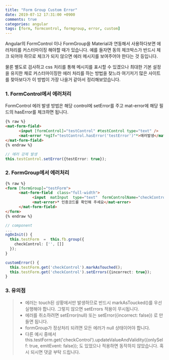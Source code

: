 ```yaml
---
title: "Form Group Custom Error"
date: 2019-07-12 17:31:00 +0900
comments: true
categories: angular
tags: [form, formcontrol, formgroup, error, custom]
---
```



Angular의 FormControl 이나 FormGroup을 Material과 연동해서 사용하다보면 에러처리를 커스터마이징 해야할 때가 있습니다.
예를 들자면 동의 체크박스가 반드시 체크 되어야 하므로 체크가 되지 않으면 에러 메시지를 보여주어야 한다는 것 등입니다.

물론 별도로 검사하고 css 처리를 통해 메시지를 표시할 수 있겠으나 최대한 기본 설정을 유지한 채로 커스터마이징한 에러 처리를 하는 방법을 찾느라 여기저기 많은 사이트를 찾아보다가
이 방법이 가장 나을거 같아서 정리해보았습니다.




### 1. FormControl에서 에러처리

 FormControl 에러 발생 방법은 해당 control에 setError를 주고 mat-error에 해당 필드의 hasError를 체크하면 됩니다.


```html
{% raw %}
<mat-form-field>
      <input [formControl]="testControl" #testControl type="text" />
      <mat-error *ngIf="testControl.hasError('testError')"*>에러발생</mat-error>
</mat-form-field>
{% endraw %}
```

```ts
// 에러 강제 발생
this.testControl.setError({testError: true});
```


### 2. FormGroup에서 에러처리


```html
{% raw %}
<form [formGroup]="testForm">
      <mat-form-field  class="full-width">
            <input  matInput  type="text"  formControlName="checkControl"  />
            <mat-error>* 인증코드를 확인해 주세요</mat-error>
      </mat-form-field>
</form>
{% endraw %}
```

```ts
// component
...
ngOnInit() {
  this.testForm  =  this.fb.group({
    checkControl: ['', []]
  });
}

customError() {
  this.testForm.get('checkControl').markAsTouched();
  this.testForm.get('checkControl').setErrors({incorrect: true});
}
```


### 3. 유의점
> - 에러는 touch된 상황에서만 발생하므로 반드시 markAsToucked()를 우선 실행해야 합니다. 그렇지 않으면 setErrors 적용이 무시됩니다.
> - 에러를 취소하려면 setError(null) 또는 setError({incorrect: false}) 로 만들면 됩니다.
> - formGroup가 정상처리 되려면 모든 에러가 null 상태이어야 합니다.
> - 다른 예시 중에서 this.testForm.get('checkControl').updateValueAndValidity({onlySelf: true, emitEvent: false}); 도 있었으나 적용하면 동작하지 않았습니다. 혹시 되시면 댓글 부탁 드립니다.
